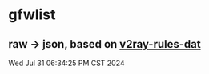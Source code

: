 # gfwlist
## raw -> json, based on [v2ray-rules-dat](https://github.com/Loyalsoldier/v2ray-rules-dat)
Wed Jul 31 06:34:25 PM CST 2024

